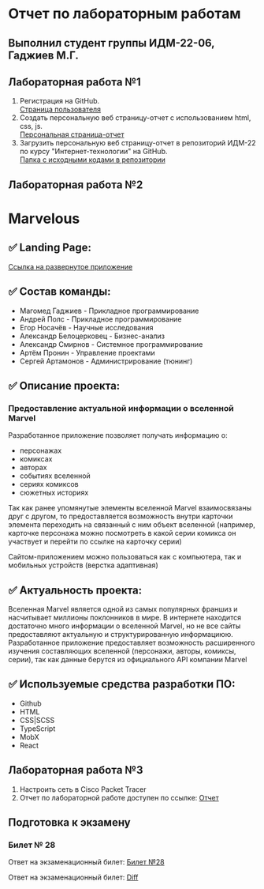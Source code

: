 # Отчет по лабораторным работам

## Выполнил студент группы ИДМ-22-06, Гаджиев М.Г.

## Лабораторная работа №1

1.  Регистрация на GitHub.\
[Страница пользователя](https://github.com/mgcolossus)
2.  Создать персональную веб страницу-отчет с использованием html, css, js.\
[Персональная страница-отчет](https://gadzhiev-stankin.netlify.app/)
3.  Загрузить персональную веб страницу-отчет в репозиторий ИДМ-22 по курсу "Интернет-технологии" на GitHub.\
[Папка с исходными кодами в репозитории](https://github.com/mgcolossus/stankin-init2022)

## Лабораторная работа №2

# Marvelous

## ✅ Landing Page: 
[Ссылка на развернутое приложение](https://react-marvel-explorer.netlify.app)

## ✅ Состав команды:

   * Магомед Гаджиев - Прикладное программирование
   * Андрей Полс - Прикладное программирование
   * Егор Носачёв - Научные исследования
   * Александр Белоцерковец - Бизнес-анализ
   * Александр Смирнов - Системное программирование
   * Артём Пронин - Управление проектами
   * Сергей Артамонов - Администрирование (тюнинг)

## ✅ Описание проекта:
### Предоставление актуальной информации о вселенной Marvel

Разработанное приложение позволяет получать информацию о:
  * персонажах
  * комиксах
  * авторах
  * событиях вселенной
  * сериях комиксов
  * сюжетных историях
  
  Так как ранее упомянутые элементы вселенной Marvel взаимосвязаны друг с другом, то предоставляется возможность внутри карточки элемента переходить на связанный с ним объект вселенной (например, карточке персонажа можно посмотреть в какой серии комикса он участвует и перейти по ссылке на карточку серии)
  
  Сайтом-приложением можно пользоваться как с компьютера, так и мобильных устройств (верстка адаптивная)


## ✅ Актуальность проекта:
Вселенная Marvel является одной из самых популярных франшиз и насчитывает миллионы поклонников в мире.
В интернете находится достаточно много информации о вселенной Marvel, но не все сайты предоставляют актуальную и структурированную информациюю. Разработанное приложение предоставляет возможность расширенного изучения составляющих вселенной (персонажи, авторы, комиксы, серии), так как данные берутся из официального API компании Marvel

## ✅ Используемые средства разработки ПО:
* Github
* HTML
* CSS|SCSS
* TypeScript
* MobX
* React

## Лабораторная работа №3

1. Настроить сеть в Сisco Packet Tracer
2. Отчет по лабораторной работе доступен по ссылке: [Отчет](https://github.com/mgcolossus/stankin-init2022/blob/master/%D0%9B%D0%A03.pdf)

## Подготовка к экзамену
### Билет № 28

Ответ на экзаменационный билет: [Билет №28](https://github.com/stankin/inet-2022/wiki/exam28)

Ответ на экзаменационный билет: [Diff](https://github.com/stankin/inet-2022/wiki/exam28/_compare/2d235aad9e756420fc813760e442af9d4511e7d5...3887555715eee45457fc20b65a2e130d62c64166
)
